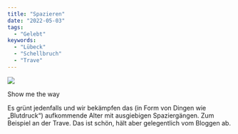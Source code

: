 ```yaml
---
title: "Spazieren"
date: "2022-05-03"
tags:
  - "Gelebt"
keywords:
  - "Lübeck"
  - "Schellbruch"
  - "Trave"
---
```


![](/img/img_1314-768x1024.jpg)

Show me the way

Es grünt jedenfalls und wir bekämpfen das (in Form von Dingen wie „Blutdruck“) aufkommende Alter mit ausgiebigen Spaziergängen. Zum Beispiel an der Trave. Das ist schön, hält aber gelegentlich vom Bloggen ab.
